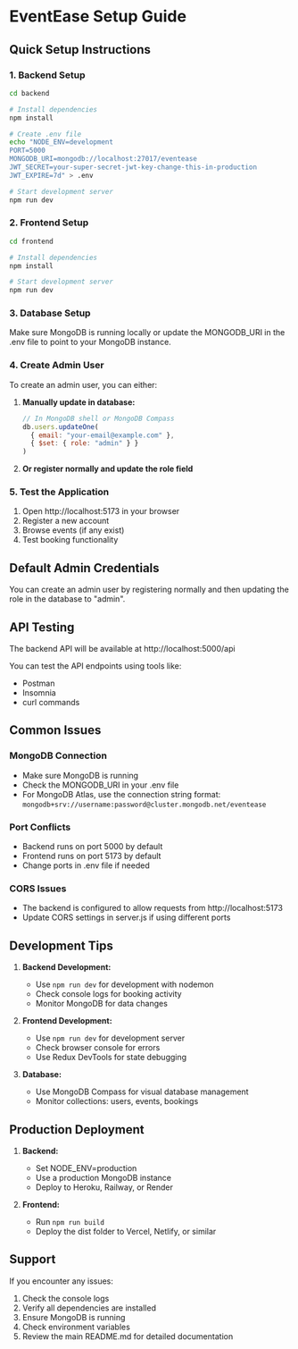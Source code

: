# EventEase Setup Guide

## Quick Setup Instructions

### 1. Backend Setup

```bash
cd backend

# Install dependencies
npm install

# Create .env file
echo "NODE_ENV=development
PORT=5000
MONGODB_URI=mongodb://localhost:27017/eventease
JWT_SECRET=your-super-secret-jwt-key-change-this-in-production
JWT_EXPIRE=7d" > .env

# Start development server
npm run dev
```

### 2. Frontend Setup

```bash
cd frontend

# Install dependencies
npm install

# Start development server
npm run dev
```

### 3. Database Setup

Make sure MongoDB is running locally or update the MONGODB_URI in the .env file to point to your MongoDB instance.

### 4. Create Admin User

To create an admin user, you can either:

1. **Manually update in database:**
   ```javascript
   // In MongoDB shell or MongoDB Compass
   db.users.updateOne(
     { email: "your-email@example.com" },
     { $set: { role: "admin" } }
   )
   ```

2. **Or register normally and update the role field**

### 5. Test the Application

1. Open http://localhost:5173 in your browser
2. Register a new account
3. Browse events (if any exist)
4. Test booking functionality

## Default Admin Credentials

You can create an admin user by registering normally and then updating the role in the database to "admin".

## API Testing

The backend API will be available at http://localhost:5000/api

You can test the API endpoints using tools like:
- Postman
- Insomnia
- curl commands

## Common Issues

### MongoDB Connection
- Make sure MongoDB is running
- Check the MONGODB_URI in your .env file
- For MongoDB Atlas, use the connection string format: `mongodb+srv://username:password@cluster.mongodb.net/eventease`

### Port Conflicts
- Backend runs on port 5000 by default
- Frontend runs on port 5173 by default
- Change ports in .env file if needed

### CORS Issues
- The backend is configured to allow requests from http://localhost:5173
- Update CORS settings in server.js if using different ports

## Development Tips

1. **Backend Development:**
   - Use `npm run dev` for development with nodemon
   - Check console logs for booking activity
   - Monitor MongoDB for data changes

2. **Frontend Development:**
   - Use `npm run dev` for development server
   - Check browser console for errors
   - Use Redux DevTools for state debugging

3. **Database:**
   - Use MongoDB Compass for visual database management
   - Monitor collections: users, events, bookings

## Production Deployment

1. **Backend:**
   - Set NODE_ENV=production
   - Use a production MongoDB instance
   - Deploy to Heroku, Railway, or Render

2. **Frontend:**
   - Run `npm run build`
   - Deploy the dist folder to Vercel, Netlify, or similar

## Support

If you encounter any issues:
1. Check the console logs
2. Verify all dependencies are installed
3. Ensure MongoDB is running
4. Check environment variables
5. Review the main README.md for detailed documentation 